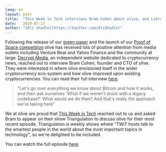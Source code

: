 ```yaml
---
lang: en
layout: post
title:  "This Week in Tech interviews Bram Cohen about olive, and Libra"
date:   2019-07-17
author: "[Ali Shadle](https://twitter.com/AliShadle)"
---
```


Following the release of our [green paper](https://www.olive.net/assets/oliveGreenPaper.pdf) and the launch of our [Proof of Space competition](https://www.olive.net/2019/07/07/olive-network-announces-pos-competition.en.html) olive has received lots of positive attention from media outlets including Venture Beat and Yahoo Finance and the community at large.
[Decrypt Media](https://decrypt.co), an independent website dedicated to cryptocurrency news, reached out to interview Bram Cohen, founder and CTO of olive.
They were interested in where olive envisioned itself in the wider cryptocurrency eco-system and how olive improved upon existing cryptocurrencies. You can read their full interview [here](https://decrypt.co/7793/bram-cohen-at-last-releases-his-olive-network-green-paper).

>"Let's go over everything we know about Bitcoin and how it works, and then ask ourselves 'What if we weren't stuck with a legacy codebase?' What would we do then? And that's really the approach we're taking here"

We at olive are proud that [This Week in Tech](https://www.twit.tv) reached out to us and asked Bram to appear on their show Triangulation to discuss olive for their most recent episode.
Triangulation is weekly shows where "TWiT hosts talk to the smartest people in the world about the most important topics in technology", so we're delighted to be included.

You can watch the full episode [here](https://www.twit.tv/shows/triangulation/episodes/406).

